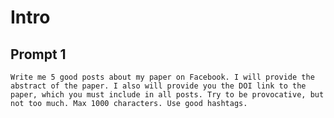 # Intro

## Prompt 1

`
Write me 5 good posts about my paper on Facebook. I will provide the abstract of the paper. I also will provide you the DOI link to the paper, which you must include in all posts. Try to be provocative, but not too much. Max 1000 characters. Use good hashtags.
`
